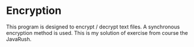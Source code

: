 # Encryption
This program is designed to encrypt / decrypt text files. 
A synchronous encryption method is used. 
This is my solution of exercise from course the JavaRush. 
